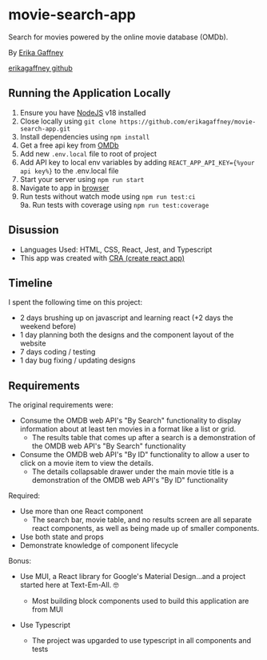 # movie-search-app

Search for movies powered by the online movie database (OMDb).

By [Erika Gaffney](mailto:erikagaffney.2014@gmail.com)

[erikagaffney github](https://github.com/erikagaffney)

## Running the Application Locally

1. Ensure you have [NodeJS](https://nodejs.org/en/download) v18 installed
2. Close locally using `git clone https://github.com/erikagaffney/movie-search-app.git`
3. Install dependencies using `npm install`
4. Get a free api key from [OMDb](https://www.omdbapi.com/apikey.aspx)
5. Add new `.env.local` file to root of project
6. Add API key to local env variables by adding `REACT_APP_API_KEY={%your api key%}` to the .env.local file
7. Start your server using `npm run start`
8. Navigate to app in [browser](http://localhost:3000)
9. Run tests without watch mode using `npm run test:ci`
   <br>9a. Run tests with coverage using `npm run test:coverage`

## Disussion

- Languages Used: HTML, CSS, React, Jest, and Typescript
- This app was created with [CRA (create react app)](https://create-react-app.dev/)

## Timeline

I spent the following time on this project:

- 2 days brushing up on javascript and learning react (+2 days the weekend before)
- 1 day planning both the designs and the component layout of the website
- 7 days coding / testing
- 1 day bug fixing / updating designs

## Requirements

The original requirements were:

- Consume the OMDB web API's "By Search" functionality to display information about at least ten movies in a format like a list or grid.
  - The results table that comes up after a search is a demonstration of the OMDB web API's "By Search" functionality
- Consume the OMDB web API's "By ID" functionality to allow a user to click on a movie item to view the details.
  - The details collapsable drawer under the main movie title is a demonstration of the OMDB web API's "By ID" functionality

Required:

- Use more than one React component
  - The search bar, movie table, and no results screen are all separate react components, as well as being made up of smaller components.
- Use both state and props
- Demonstrate knowledge of component lifecycle

Bonus:

- Use MUI, a React library for Google's Material Design...and a project started here at Text-Em-All. 🤓

  - Most building block components used to build this application are from MUI

- Use Typescript
  - The project was upgarded to use typescript in all components and tests
